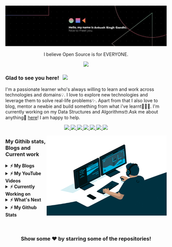 [![MastHead](https://raw.githubusercontent.com/ankushsinghgandhi/ankushsinghgandhi/master/asg2.jpg)](https://ankushsinghgandhi.github.io)


<p align="center">I believe Open Source is for EVERYONE.</p>


<p align="center"><b>  <a href="https://ankushsinghgandhi.github.io">
    <img src="https://img.shields.io/badge/Website-3b5998?style=flat-square&logo=google-chrome&logoColor=white" />
  </a></b></p>

### Glad to see you here! &nbsp; ![](https://visitor-badge.glitch.me/badge?page_id=ankushsinghgandhi.ankushsinghgandhi&style=flat-square&color=0088cc)

I'm a passionate learner who's always willing to learn and work across technologies and domains💡. I love to explore new technologies and leverage them to solve real-life problems✨. Apart from that I also love to blog, mentor a newbie and build something from what i've learnt👨🏻‍💻. I'm currently working on my Data Structures and Algorithms🤓.Ask me about anything💬 [here](https://t.me/joinchat/AAAAAFFxZoOgFCE4S0YEqQ)! I am happy to help.

<p align="center">

  <a href="http://twitter.com/ankushsgandhi">
    <img src="https://img.shields.io/badge/-Twitter-blue?style=flat-square&logo=twitter&logoColor=white" />
  </a>
   <a href="https://www.linkedin.com/in/ankush-singh-gandhi-2487771aa/">
    <img src="https://img.shields.io/badge/-LinkedIn-0e76a8?style=flat-square&logo=Linkedin&logoColor=white" />
  </a>
  <a href="https://dev.to/@ankushsinghgandhi">
    <img src="https://img.shields.io/badge/-Dev.to-grey?style=flat-square&logo=dev.to&logoColor=white"/>
  </a>
  <a href="https://stackoverflow.com/users/13790266/ankush-singh">
    <img src="https://img.shields.io/badge/-Stackoverflow-orange?style=flat-square&logo=stackoverflow&logoColor=white"/>
  </a>
  <a href="https://leetcode.com/ankushsinghgandhi/">
    <img src="https://img.shields.io/badge/-Leetcode-yellow?style=flat-square&logo=Leetcode&logoColor=white"/>
  </a>
    <a href="https://www.hackerrank.com/ankushsgandhi">
    <img src="https://img.shields.io/badge/-HackerRank-green?style=flat-square&logo=Hackerrank&logoColor=white"/>
  </a>
  <a href="http://www.youtube.com/c/TechXtreme">
    <img src="https://img.shields.io/badge/-Youtube-red?style=flat-square&logo=Youtube&logoColor=white"/>
  </a>
</p>

<img align="right" height="250" width="375" alt="" src="https://raw.githubusercontent.com/ankushsinghgandhi/ankushsinghgandhi/master/aboutme.gif" />

### My Githib stats, Blogs and Current work

<details>	
  <summary><b>⚡ My Blogs</b></summary>
    1.<a href ="https://dev.to/ankushsinghgandhi/steps-to-master-python-1p06"> PYTHON ROADMAP </a><br>
    2.<a href ="https://dev.to/ankushsinghgandhi/markdown-cheat-sheet-1il5"> MARKDOWN CHEAT SHEET </a><br>
    3.<a href ="https://dev.to/ankushsinghgandhi/git-github-cheat-sheet-71b"> GIT & GITHUB CHEAT SHEET </a><br>
</details>

<details>	
  <summary><b>⚡ My YouTube Videos</b></summary>
   
</details>

<details>	
  <summary><b>⚡ Currently Working on</b></summary>
    1.<a href ="https://github.com/AnkushSinghGandhi/selenium-tutorials"> Selenium Framework </a><br>
    2.<a href ="https://github.com/AnkushSinghGandhi/StonePaperScissorsOnline-gui"> Stone Paper Scissors Game </a><br>
    3.<a href ="https://github.com/AnkushSinghGandhi/DartaStructuresAndAlgorithms-tutorials"> Data Structures and Algo.</a><br>
    4.<a href ="https://github.com/AnkushSinghGandhi/Cpp-tutorials"> C Plus Plus </a><br>
</details>

<details>	
  <summary><b>⚡ What's Next</b></summary>
    1. Java <br>
    2. DBMS <br>
    3. Algo. with Java <br>
    4. CS Theory (operating System, Networking, Compiler)<br>
    5. Adv. DSA
</details>

<details>	
  <summary><b>⚡ My Github Stats</b></summary>

<img height="155em" src="https://github-readme-stats.vercel.app/api?username=ankushsinghgandhi&show_icons=true&line_height=20&theme=tokyonight" />
</details>

<br>


#

<div align="center">

### Show some ❤️ by starring some of the repositories!

</div>


